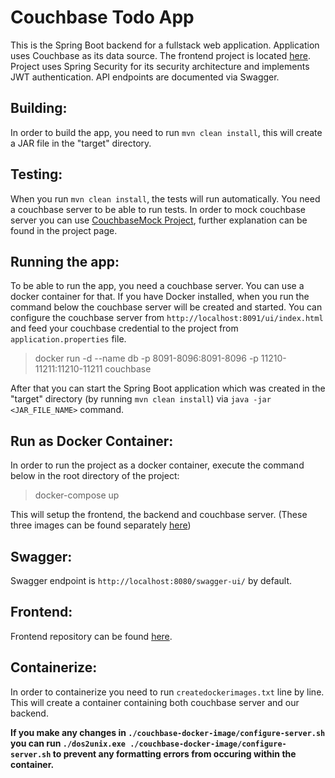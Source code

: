 # Couchbase Todo App

This is the Spring Boot backend for a fullstack web application. Application uses Couchbase as its data source. The frontend project is located [here](https://github.com/Noxob/couchbase-demo-todoapp-ui). Project uses Spring Security for its security architecture and implements JWT authentication. API endpoints are documented via Swagger.

## Building:

In order to build the app, you need to run `mvn clean install`, this will create a JAR file in the "target" directory.

## Testing:

When you run `mvn clean install`, the tests will run automatically. You need a couchbase server to be able to run tests. In order to mock couchbase server you can use [CouchbaseMock Project](https://github.com/couchbase/CouchbaseMock), further explanation can be found in the project page.

## Running the app:

To be able to run the app, you need a couchbase server. You can use a docker container for that. If you have Docker installed, when you run the command below the couchbase server will be created and started. You can configure the couchbase server from `http://localhost:8091/ui/index.html` and feed your couchbase credential to the project from `application.properties` file.

>docker run -d --name db -p 8091-8096:8091-8096 -p 11210-11211:11210-11211 couchbase

After that you can start the Spring Boot application which was created in the "target" directory (by running `mvn clean install`) via `java -jar <JAR_FILE_NAME>` command.

## Run as Docker Container:

In order to run the project as a docker container, execute the command below in the root directory of the project:

>docker-compose up

This will setup the frontend, the backend and couchbase server. (These three images can be found separately [here](https://hub.docker.com/u/noxob))

## Swagger:

Swagger endpoint is `http://localhost:8080/swagger-ui/` by default.

## Frontend:

Frontend repository can be found [here](https://github.com/Noxob/couchbase-demo-todoapp-ui).

## Containerize:

In order to containerize you need to run `createdockerimages.txt` line by line. This will create a container containing both couchbase server and our backend.

**If you make any changes in `./couchbase-docker-image/configure-server.sh` you can run `./dos2unix.exe ./couchbase-docker-image/configure-server.sh` to prevent any formatting errors from occuring within the container.**
